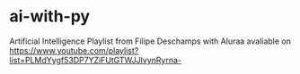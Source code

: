 # ai-with-py
 Artificial Intelligence Playlist from Filipe Deschamps with Aluraa avaliable on https://www.youtube.com/playlist?list=PLMdYygf53DP7YZiFUtGTWJJlvynRyrna-

